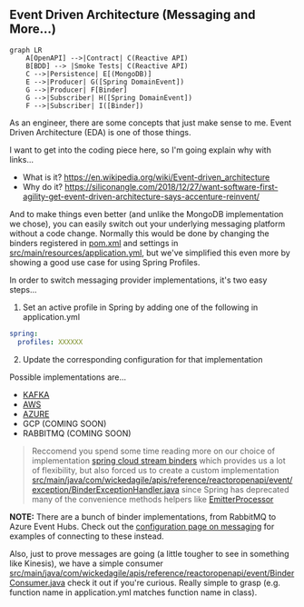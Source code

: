 ## Event Driven Architecture (Messaging and More...)

```mermaid
graph LR
    A[OpenAPI] -->|Contract| C(Reactive API)
    B[BDD] --> |Smoke Tests| C(Reactive API)
    C -->|Persistence| E[(MongoDB)]
    E -->|Producer| G([Spring DomainEvent])
    G -->|Producer| F[Binder]
    G -->|Subscriber| H([Spring DomainEvent])
    F -->|Subscriber| I([Binder])
```

As an engineer, there are some concepts that just make sense to me.  Event Driven Architecture (EDA) is one of those things. 

I want to get into the coding piece here, so I'm going explain why with links...

* What is it? https://en.wikipedia.org/wiki/Event-driven_architecture
* Why do it? https://siliconangle.com/2018/12/27/want-software-first-agility-get-event-driven-architecture-says-accenture-reinvent/

And to make things even better (and unlike the MongoDB implementation we chose), 
you can easily switch out your underlying messaging platform without a code change. Normally this would be done by changing the binders registered in [pom.xml](pom.xml) and settings in 
[src/main/resources/application.yml](src/main/resources/application.yml), but we've simplified 
this even more by showing a good use case for using Spring Profiles.

In order to switch messaging provider implementations, it's two easy steps...

1. Set an active profile in Spring by adding one of the following in application.yml
  ```yaml
  spring:
    profiles: XXXXXX
  ```
2. Update the corresponding configuration for that implementation

Possible implementations are...

* [KAFKA](KAFKA.md)
* [AWS](AWS.md)
* [AZURE](AZURE.md)
* GCP (COMING SOON)
* RABBITMQ (COMING SOON)

> Reccomend you spend some time reading more on our choice of implementation
> [spring cloud stream binders](https://spring.io/blog/2020/07/13/introducing-java-functions-for-spring-cloud-stream-applications-part-0)
> which provides us a lot of flexibility, but also forced us to create
> a custom implementation [src/main/java/com/wickedagile/apis/reference/reactoropenapi/event/exception/BinderExceptionHandler.java](src/main/java/com/wickedagile/apis/reference/reactoropenapi/event/exception/BinderExceptionHandler.java) 
> since Spring has deprecated many of the convenience methods helpers like [EmitterProcessor](https://projectreactor.io/docs/core/release/api/reactor/core/publisher/EmitterProcessor.html)

**NOTE:** There are a bunch of binder implementations, from RabbitMQ to Azure Event Hubs. Check out the [configuration page on messaging](docs/MESSAGING.md) for examples of connecting to these instead.

Also, just to prove messages are going (a little tougher to see in something like Kinesis), we have a simple consumer
[src/main/java/com/wickedagile/apis/reference/reactoropenapi/event/BinderConsumer.java](src/main/java/com/wickedagile/apis/reference/reactoropenapi/event/BinderConsumer.java)
check it out if you're curious.  Really simple to grasp (e.g. function name in application.yml matches function name in
class).